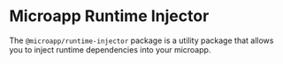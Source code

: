 # Microapp Runtime Injector

The `@microapp/runtime-injector` package is a utility package that allows you to inject runtime dependencies into your microapp.
